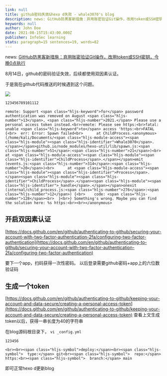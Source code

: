 ```yaml
---
link: null
title: github密码失效&hexo d失败 - whale3070's blog
description: news: GitHub防黑客新措施：弃用账密验证Git操作，改用token或SSH密钥，今晚0点执行
keywords: null
author: John Doe
date: 2021-08-15T15:43:00.000Z
publisher: InfoSec learning
stats: paragraph=15 sentences=19, words=82
---
```

news: [GitHub防黑客新措施：弃用账密验证Git操作，改用token或SSH密钥，今晚0点执行](https://www.thepaper.cn/newsDetail_forward_14042848)

8月14日，github的密码验证失效，后续都使用双因素认证。

于是我在github代码推送的时候遇到这个问题。

![](https://i.imgur.com/ATuSEtV.png)

```
123456789101112
```

```
remote: Support <span class="hljs-keyword">for</span> password authentication was removed on August <span class="hljs-number">13</span>, <span class="hljs-number">2021.</span> Please use a personal access token instead.<br>remote: Please see https:<br>fatal: unable <span class="hljs-keyword">to</span> access 'https:<br>FATAL {<br>  err: Error: Spawn failed<br>      at ChildProcess.<anonymous> (/home/kali/Documents/<span class="hljs-module-access"><span class="hljs-module"><span class="hljs-identifier">Whale3070</span>.</span></span>github.io/node_modules/hexo-util/lib/spawn.js:<span class="hljs-number">51</span>:<span class="hljs-number">21</span>)<br>      at <span class="hljs-module-access"><span class="hljs-module"><span class="hljs-identifier">ChildProcess</span>.</span></span>emit (events.js:<span class="hljs-number">314</span>:<span class="hljs-number">20</span>)<br>      at <span class="hljs-module-access"><span class="hljs-module"><span class="hljs-identifier">Process</span>.</span><span class="hljs-module"><span class="hljs-identifier">ChildProcess</span>.</span><span class="hljs-module"><span class="hljs-identifier">_handle</span>.</span></span>onexit (internal/child_process.js:<span class="hljs-number">276</span>:<span class="hljs-number">12</span>) {<br>    code: <span class="hljs-number">128</span><br>  }<br>} Something's wrong. Maybe you can find the solution here: %s https:<br><br></anonymous>
```

## 开启双因素认证

[https://docs.github.com/en/github/authenticating-to-github/securing-your-account-with-two-factor-authentication-2fa/configuring-two-factor-authentication](https://docs.github.com/en/github/authenticating-to-github/securing-your-account-with-two-factor-authentication-2fa/configuring-two-factor-authentication)

要下一个app，扫码获得一次性密码。
以后登录需要github密码+app上的六位数验证码

## 生成一个token

[https://docs.github.com/en/github/authenticating-to-github/keeping-your-account-and-data-secure/creating-a-personal-access-token](https://docs.github.com/en/github/authenticating-to-github/keeping-your-account-and-data-secure/creating-a-personal-access-token)
查看上文生成token以后，获得一串长度为40的字符串

在blog源码根目录下， `vi _config.yml`

```
123456
```

```
<br><br><span class="hljs-symbol">deploy:</span><br><span class="hljs-symbol">  type:</span> git<br><span class="hljs-symbol">  repo:</span> https:<br><span class="hljs-symbol">  branch:</span> main
```

即可正常hexo d更新blog
